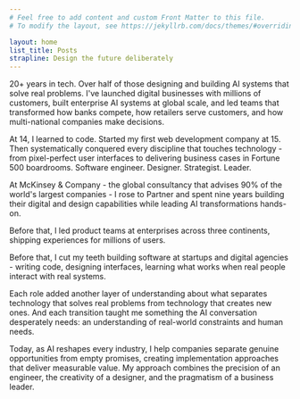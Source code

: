 ```yaml
---
# Feel free to add content and custom Front Matter to this file.
# To modify the layout, see https://jekyllrb.com/docs/themes/#overriding-theme-defaults

layout: home
list_title: Posts
strapline: Design the future deliberately
---
```


20+ years in tech. Over half of those designing and building AI systems that solve real problems. I've launched digital businesses with millions of customers, built enterprise AI systems at global scale, and led teams that transformed how banks compete, how retailers serve customers, and how multi-national companies make decisions.

At 14, I learned to code. Started my first web development company at 15. Then systematically conquered every discipline that touches technology - from pixel-perfect user interfaces to delivering business cases in Fortune 500 boardrooms. Software engineer. Designer. Strategist. Leader.

At McKinsey & Company - the global consultancy that advises 90% of the world's largest companies - I rose to Partner and spent nine years building their digital and design capabilities while leading AI transformations hands-on.

Before that, I led product teams at enterprises across three continents, shipping experiences for millions of users.

Before that, I cut my teeth building software at startups and digital agencies - writing code, designing interfaces, learning what works when real people interact with real systems.

Each role added another layer of understanding about what separates technology that solves real problems from technology that creates new ones. And each transition taught me something the AI conversation desperately needs: an understanding of real-world constraints and human needs.

Today, as AI reshapes every industry, I help companies separate genuine opportunities from empty promises, creating implementation approaches that deliver measurable value. My approach combines the precision of an engineer, the creativity of a designer, and the pragmatism of a business leader.